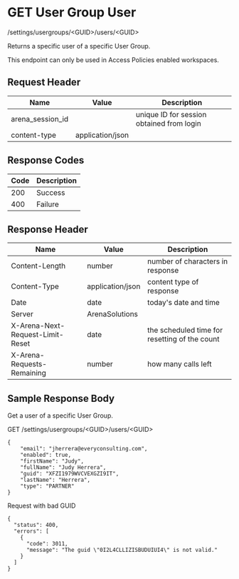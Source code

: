 # GET User Group User


/settings/usergroups/&lt;GUID&gt;/users/&lt;GUID&gt;

Returns a specific user of a specific User Group.

This endpoint can only be used in Access Policies enabled workspaces.

## Request Header

| Name | Value | Description |
|  --- |  --- |  --- | 
| arena_session_id |   | unique ID for session obtained from login |
| content\-type | application/json |   |

## Response Codes

| Code | Description |
|  --- |  --- | 
| 200 | Success |
| 400 | Failure |

## Response Header

| Name | Value | Description |
|  --- |  --- |  --- | 
| Content\-Length | number | number of characters in response |
| Content\-Type | application/json | content type of response |
| Date | date | today's date and time |
| Server | ArenaSolutions |   |
| X\-Arena\-Next\-Request\-Limit\-Reset  | date | the scheduled time for resetting of the count |
| X\-Arena\-Requests\-Remaining  | number | how many calls left |

## Sample Response Body
Get a user of a specific User Group.



GET /settings/usergroups/&lt;GUID&gt;/users/&lt;GUID&gt;

```
{
    "email": "jherrera@everyconsulting.com",
    "enabled": true,
    "firstName": "Judy",
    "fullName": "Judy Herrera",
    "guid": "XFZI1979WVCVEXGZI9IT",
    "lastName": "Herrera",
    "type": "PARTNER"
}       
```
Request with bad GUID

```
{
  "status": 400,
  "errors": [
    {
      "code": 3011,
      "message": "The guid \"0I2L4CLLIZISBUDUIUI4\" is not valid."
    }
  ]
}
```
